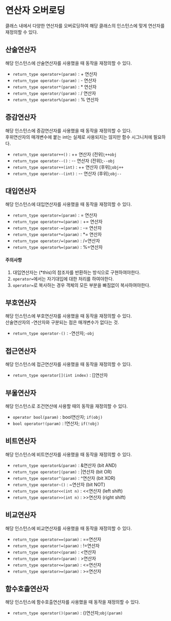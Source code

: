 # 연산자 오버로딩
클래스 내에서 다양한 연산자를 오버로딩하여 해당 클래스의 인스턴스에 맞게 연산자를 재정의할 수 있다.

## 산술연산자
해당 인스턴스에 산술연산자를 사용했을 때 동작을 재정의할 수 있다. <br/>
- ```return_type operator+(param)``` : + 연산자
- ```return_type operator-(param)``` : - 연산자
- ```return_type operator*(param)``` : * 연산자
- ```return_type operator/(param)``` : / 연산자
- ```return_type operator%(param)``` : % 연산자

## 증감연산자
해당 인스턴스에 증감연산자를 사용했을 때 동작을 재정의할 수 있다. <br/>
후위연산자의 매개변수에 붙는 int는 실제로 사용되지는 않지만 함수 시그니처에 필요하다. <br/>
- ```return_type operator++()``` : ++ 연산자 (전위);```++obj```
- ```return_type operator--()``` : -- 연산자 (전위);```--obj```
- ```return_type operator++(int)``` : ++ 연산자 (후위);```obj++```
- ```return_type operator--(int)``` : -- 연산자 (후위);```obj--```

## 대입연산자
해당 인스턴스에 대입연산자를 사용했을 때 동작을 재정의할 수 있다. <br/>
- ```return_type operator=(param)``` : = 연산자
- ```return_type operator+=(param)``` : += 연산자
- ```return_type operator-=(param)``` : -= 연산자
- ```return_type operator*=(param)``` : *= 연산자
- ```return_type operator/=(param)``` : /=연산자
- ```return_type operator%=(param)``` : %=연산자

#### 주의사항
1. 대입연산자는 (*this)의 참조자를 반환하는 방식으로 구현하여야한다.
2. ```operator=```에서는 자기대입에 대한 처리를 하여야한다.
3. ```operator=```로 복사하는 경우 객체의 모든 부분을 빠짐없이 복사하여야한다.

## 부호연산자
해당 인스턴스에 부호연산자를 사용했을 때 동작을 재정의할 수 있다. <br/>
산술연산자의 -연산자와 구분되는 점은 매개변수가 없다는 것. <br/>
- ```return_type operator-()``` : -연산자;```-obj```

## 접근연산자
해당 인스턴스에 접근연산자를 사용했을 때 동작을 재정의할 수 있다. <br/>
- ```return_type operator[](int index)``` : []연산자

## 부울연산자
해당 인스턴스로 조건연산에 사용할 때의 동작을 재정의할 수 있다. <br/>
- ```operator bool(param)``` : bool연산자; ```if(obj)```
- ```bool operator!(param)``` : !연산자; ```if(!obj)```

## 비트연산자
해당 인스턴스에 비트연산자를 사용했을 때 동작을 재정의할 수 있다. <br/>
- ```return_type operator&(param)``` : &연산자 (bit AND)
- ```return_type operator|(param)``` : |연산자 (bit OR)
- ```return_type operator^(param)``` : ^연산자 (bit XOR)
- ```return_type operator~()``` : ~연산자 (bit NOT)
- ```return_type operator<<(int n)``` : <<연산자 (left shift)
- ```return_type operator>>(int n)``` : >>연산자 (right shift)

## 비교연산자
해당 인스턴스에 비교연산자를 사용했을 때 동작을 재정의할 수 있다. <br/>
- ```return_type operator==(param)``` : ==연산자
- ```return_type operator!=(param)``` : !=연산자
- ```return_type operator<(param)``` : <연산자
- ```return_type operator>(param)``` : >연산자
- ```return_type operator<=(param)``` : <=연산자
- ```return_type operator>=(param)``` : >=연산자

## 함수호출연산자
해당 인스턴스에 함수호출연산자를 사용했을 때 동작을 재정의할 수 있다. <br/>
- ```return_type operator()(param)``` : ()연산자;```obj(param)```
